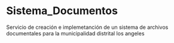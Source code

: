# Sistema_Documentos
Servicio de creación e implemetanción de un sistema de archivos documentales para la municipalidad distrital los angeles
